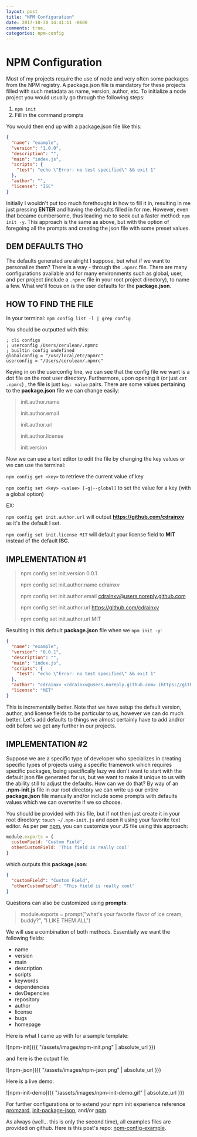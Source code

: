 ```yaml
---
layout: post
title: "NPM Configuration"
date: 2017-10-30 14:41:11 -0600
comments: true,
categories: npm-config
---
```


# NPM Configuration

Most of my projects require the use of node and very often some packages from the NPM registry. A package.json file is mandatory for these projects filled with such metadata as name, version, author, etc. To initialize a node project you would usually go through the following steps:

1. `npm init`
2. Fill in the command prompts

You would then end up with a package.json file like this:

```json
{
  "name": "example",
  "version": "1.0.0",
  "description": "",
  "main": "index.js",
  "scripts": {
    "test": "echo \"Error: no test specified\" && exit 1"
  },
  "author": "",
  "license": "ISC"
}
```

Initially I wouldn't put too much forethought in how to fill it in, resulting in me just pressing **ENTER** and having the defaults filled in for me. However, even that became cumbersome, thus leading me to seek out a faster method: `npm init -y`. This approach is the same as above, but with the option of foregoing all the prompts and creating the json file with some preset values.



## DEM DEFAULTS THO

The defaults generated are alright I suppose, but what if we want to personalize them? There is a way - through the `.npmrc` file. There are many configurations available and for many environments such as global, user, and per project (include a `.npmrc` file in your root project directory), to name a few. What we'll focus on is the user defaults for the **package.json**.

## HOW TO FIND THE FILE

In your terminal: `npm config list -l | grep config`

You should be outputted with this:

```shell
; cli configs
; userconfig /Users/cerulean/.npmrc
; builtin config undefined
globalconfig = "/usr/local/etc/npmrc"
userconfig = "/Users/cerulean/.npmrc"
```

Keying in on the userconfig line, we can see that the config file we want is a dot file on the root user directory. Furthermore, upon opening it (or just `cat .npmrc`) , the file is just  `key: value` pairs. There are some values pertaining to the **package.json** file we can change easily:

> init.author.name
>
> init.author.email
>
> init.author.url
>
> init.author.license
>
> init.version



Now we can use a text editor to edit the file by changing the key values or we can use the terminal:

`npm config get <key>` to retrieve the current value of key

`npm config set <key> <value> [-g|--global]` to set the value for a key (with a global option)

EX:

`npm config get init.author.url` will output **https://github.com/cdrainxv** as it's the default I set.

`npm config set init.license MIT` will default your license field to **MIT** instead of the default **ISC**.



## IMPLEMENTATION #1

> npm config set init.version 0.0.1
>
> npm config set init.author.name cdrainxv
>
> npm config set init.author.email cdrainxv@users.noreply.github.com
>
> npm config set init.author.url https://github.com/cdrainxv
>
> npm config set init.author.url MIT

Resulting in this default **package.json** file when we `npm init -y`:

```json
{
  "name": "example",
  "version": "0.0.1",
  "description": "",
  "main": "index.js",
  "scripts": {
    "test": "echo \"Error: no test specified\" && exit 1"
  },
  "author": "cdrainxv <cdrainxv@users.noreply.github.com> (https://github.com/cdrainxv)",
  "license": "MIT"
}
```



This is incrementally better. Note that we have setup the default version, author, and license fields to be particular to us, however we can do much better. Let's add defaults to things we almost certainly have to add and/or edit before we get any further in our projects.



## IMPLEMENTATION #2

Suppose we are a specific type of developer who specializes in creating specific types of projects using a specific framework which requires specific packages, being specifically lazy we don't want to start with the default json file generated for us, but we want to make it unique to us with the ability still to adjust the defaults. How can we do that? By way of an **.npm-init.js** file in our root directory we can write up our entire **package.json** file manually and/or include some prompts with defaults values which we can overwrite if we so choose.

You should be provided with this file, but if not then just create it in your root directory: `touch ~/.npm-init.js` and open it using your favorite text editor. As per per [npm](https://docs.npmjs.com/getting-started/using-a-package.json#customizing-the-init-process), you can customize your JS file using this approach:

```javascript
module.exports = {
  customField: 'Custom Field',
  otherCustomField: 'This field is really cool'
}
```

which outputs this **package.json**:

```json
{
  "customField": "Custom Field",
  "otherCustomField": "This field is really cool"
}
```



Questions can also be customized using **prompts**:

> module.exports = prompt("what's your favorite flavor of ice cream, buddy?", "I LIKE THEM ALL")



We will use a combination of both methods. Essentially we want the following fields:

+ name
+ version
+ main
+ description
+ scripts
+ keywords
+ dependencies
+ devDepencies
+ repository
+ author
+ license
+ bugs
+ homepage

Here is what I came up with for a sample template:

![npm-init]({{ "/assets/images/npm-init.png" | absolute_url }})

and here is the output file:

![npm-json]({{ "/assets/images/npm-json.png" | absolute_url }})


Here is a live demo:

![npm-init-demo]({{ "/assets/images/npm-init-demo.gif" | absolute_url }})

For further configurations or to extend your npm init experience reference [promzard](https://github.com/npm/promzard), [init-package-json](https://github.com/npm/init-package-json), and/or [npm](https://docs.npmjs.com/).

As always (well... this is only the second time), all examples files are provided on github. Here is this post's repo:  [npm-config-example](https://github.com/cdrainxv/npm-config-example).

